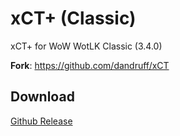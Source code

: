 # xCT+ (Classic)
xCT+ for WoW WotLK Classic (3.4.0)


**Fork**: https://github.com/dandruff/xCT

## Download

[Github Release](https://github.com/Witnesscm/xCT_Classic/releases)
